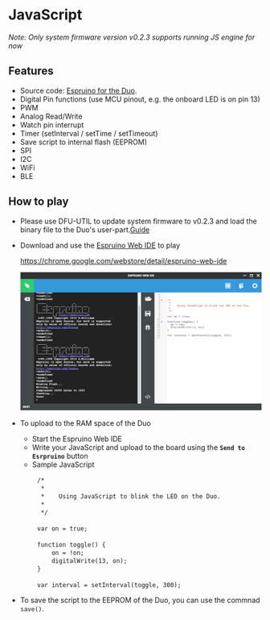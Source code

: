 # JavaScript

*Note: Only system firmware version v0.2.3 supports running JS engine for now*

## Features

* Source code: [Espruino for the Duo](https://github.com/redbear/Espruino).
* Digital Pin functions (use MCU pinout, e.g. the onboard LED is on pin 13)
* PWM
* Analog Read/Write
* Watch pin interrupt
* Timer (setInterval / setTime / setTimeout)
* Save script to internal flash (EEPROM)
* SPI
* I2C
* WiFi
* BLE


## How to play

* Please use DFU-UTIL to update system firmware to v0.2.3 and load the binary file to the Duo's user-part.[Guide](https://github.com/redbear/Duo/blob/master/firmware/README.md)

* Download and use the [Espruino Web IDE](https://chrome.google.com/webstore/detail/espruino-web-ide) to play

	https://chrome.google.com/webstore/detail/espruino-web-ide

	![image](espruino_web_ide.png)

* To upload to the RAM space of the Duo

	* Start the Espruino Web IDE
	* Write your JavaScript and upload to the board using the **`Send to Esrpruino`** button
	* Sample JavaScript
	
```			
		/*
 		 *
 		 *    Using JavaScript to blink the LED on the Duo.
 		 *
		 */

		var on = true;

		function toggle() {
  			on = !on;
  			digitalWrite(13, on);
		}

		var interval = setInterval(toggle, 300);
```

* To save the script to the EEPROM of the Duo, you can use the commnad `save()`.


